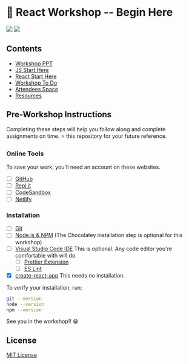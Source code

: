 # 🔰 React Workshop -- Begin Here

[![](https://img.shields.io/badge/Instructor-salikadave-511281?labelColor=21094e)](https://github.com/salikadave) [![](https://img.shields.io/badge/Instructor-shwetanadar-2940d3?labelColor=21094e)](https://github.com/ShwetaNadar)

## Contents

- [Workshop PPT](https://github.com/salikadave/react-workshop-start-here/blob/main/React%20Workshop.pdf)
- [JS Start Here](https://github.com/salikadave/react-workshop-start-here/tree/main/js-start-here)
- [React Start Here](https://github.com/salikadave/react-workshop-start-here/tree/main/react-start-here)
- [Workshop To Do](https://github.com/salikadave/react-workshop-start-here/tree/main/to-do)
- [Attendees Space](https://github.com/salikadave/react-workshop-start-here/tree/main/attendees)
- [Resources](https://github.com/salikadave/react-workshop-start-here/tree/main/resources)

## Pre-Workshop Instructions

Completing these steps will help you follow along and complete assignments on time. ⭐ this repository for your future reference.

### Online Tools

To save your work, you'll need an account on these websites.

- [ ] [GitHub](https://github.com/)
- [ ] [Repl.it](https://replit.com/)
- [ ] [CodeSandbox](https://codesandbox.io/)
- [ ] [Netlify](https://www.netlify.com/)

### Installation

- [ ] [Git](https://git-scm.com/) 
- [ ] [Node.js & NPM](https://nodejs.org/en/) (The Chocolatey installation step is optional for this workshop)
- [ ] [Visual Studio Code IDE](https://code.visualstudio.com/) This is optional. Any code editor you're comfortable with will do.
  - [ ] [Prettier Extension](https://prettier.io/)
  - [ ] [ES Lint](https://marketplace.visualstudio.com/items?itemName=dbaeumer.vscode-eslint)
- [X] [create-react-app](https://create-react-app.dev/) This needs no installation.

To verify your installation, run:

```sh
git --version
node --version
npm --version
```

See you in the workshop!! 😁

<!-- ## Workshop Outline -->

<!-- ## Assignments & Project

Head over to the assignments folder for your project to-dos! -->

<!-- ## Resources -->

## License

[MIT License](https://github.com/salikadave/react-workshop-start-here/blob/main/LICENSE)
